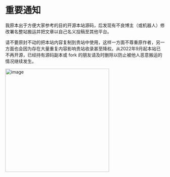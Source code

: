 # 重要通知

我原本出于方便大家参考的目的开源本站源码，后发现有不良博主（或机器人）修改署名整站搬运并把文章以自己名义投稿至其他平台。

请不要原封不动的把本站内容复制到贵站中使用，这样一方面不尊重原作者，另一方面也会因为存在大量重复内容影响贵站收录甚至降权。从2022年9月起本站已不再开源，已经持有源码副本或 fork 的朋友请及时删除以防止被他人恶意搬运的情况继续发生。

<img width="328" alt="image" src="https://user-images.githubusercontent.com/16400144/202860770-0409a3b2-d33f-41a3-b09b-0d0ac2fa9ccd.png">
